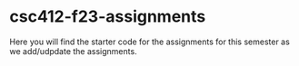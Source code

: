 # csc412-f23-assignments

Here you will find the starter code for the assignments for this semester as we add/udpdate the assignments.